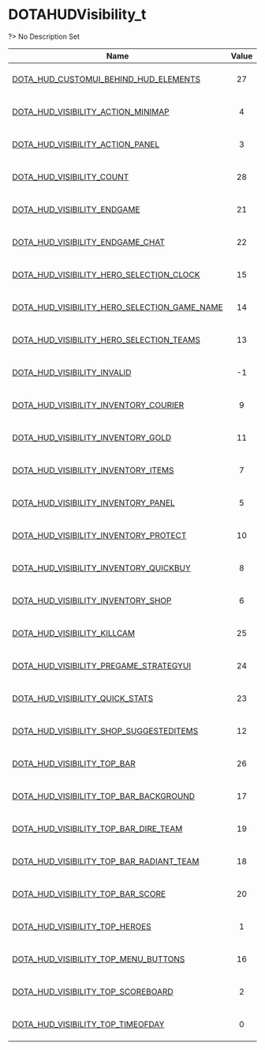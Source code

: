 # DOTAHUDVisibility_t
?> No Description Set

Name|Value|Description|Client
--|:--:|--|:--:
[DOTA_HUD_CUSTOMUI_BEHIND_HUD_ELEMENTS](Constants/DOTAHUDVisibility_t/DOTA_HUD_CUSTOMUI_BEHIND_HUD_ELEMENTS)|27|No Description Set|✖
[DOTA_HUD_VISIBILITY_ACTION_MINIMAP](Constants/DOTAHUDVisibility_t/DOTA_HUD_VISIBILITY_ACTION_MINIMAP)|4|No Description Set|✖
[DOTA_HUD_VISIBILITY_ACTION_PANEL](Constants/DOTAHUDVisibility_t/DOTA_HUD_VISIBILITY_ACTION_PANEL)|3|No Description Set|✖
[DOTA_HUD_VISIBILITY_COUNT](Constants/DOTAHUDVisibility_t/DOTA_HUD_VISIBILITY_COUNT)|28|No Description Set|✖
[DOTA_HUD_VISIBILITY_ENDGAME](Constants/DOTAHUDVisibility_t/DOTA_HUD_VISIBILITY_ENDGAME)|21|No Description Set|✖
[DOTA_HUD_VISIBILITY_ENDGAME_CHAT](Constants/DOTAHUDVisibility_t/DOTA_HUD_VISIBILITY_ENDGAME_CHAT)|22|No Description Set|✖
[DOTA_HUD_VISIBILITY_HERO_SELECTION_CLOCK](Constants/DOTAHUDVisibility_t/DOTA_HUD_VISIBILITY_HERO_SELECTION_CLOCK)|15|No Description Set|✖
[DOTA_HUD_VISIBILITY_HERO_SELECTION_GAME_NAME](Constants/DOTAHUDVisibility_t/DOTA_HUD_VISIBILITY_HERO_SELECTION_GAME_NAME)|14|No Description Set|✖
[DOTA_HUD_VISIBILITY_HERO_SELECTION_TEAMS](Constants/DOTAHUDVisibility_t/DOTA_HUD_VISIBILITY_HERO_SELECTION_TEAMS)|13|No Description Set|✖
[DOTA_HUD_VISIBILITY_INVALID](Constants/DOTAHUDVisibility_t/DOTA_HUD_VISIBILITY_INVALID)|-1|No Description Set|✖
[DOTA_HUD_VISIBILITY_INVENTORY_COURIER](Constants/DOTAHUDVisibility_t/DOTA_HUD_VISIBILITY_INVENTORY_COURIER)|9|No Description Set|✖
[DOTA_HUD_VISIBILITY_INVENTORY_GOLD](Constants/DOTAHUDVisibility_t/DOTA_HUD_VISIBILITY_INVENTORY_GOLD)|11|No Description Set|✖
[DOTA_HUD_VISIBILITY_INVENTORY_ITEMS](Constants/DOTAHUDVisibility_t/DOTA_HUD_VISIBILITY_INVENTORY_ITEMS)|7|No Description Set|✖
[DOTA_HUD_VISIBILITY_INVENTORY_PANEL](Constants/DOTAHUDVisibility_t/DOTA_HUD_VISIBILITY_INVENTORY_PANEL)|5|No Description Set|✖
[DOTA_HUD_VISIBILITY_INVENTORY_PROTECT](Constants/DOTAHUDVisibility_t/DOTA_HUD_VISIBILITY_INVENTORY_PROTECT)|10|No Description Set|✖
[DOTA_HUD_VISIBILITY_INVENTORY_QUICKBUY](Constants/DOTAHUDVisibility_t/DOTA_HUD_VISIBILITY_INVENTORY_QUICKBUY)|8|No Description Set|✖
[DOTA_HUD_VISIBILITY_INVENTORY_SHOP](Constants/DOTAHUDVisibility_t/DOTA_HUD_VISIBILITY_INVENTORY_SHOP)|6|No Description Set|✖
[DOTA_HUD_VISIBILITY_KILLCAM](Constants/DOTAHUDVisibility_t/DOTA_HUD_VISIBILITY_KILLCAM)|25|No Description Set|✖
[DOTA_HUD_VISIBILITY_PREGAME_STRATEGYUI](Constants/DOTAHUDVisibility_t/DOTA_HUD_VISIBILITY_PREGAME_STRATEGYUI)|24|No Description Set|✖
[DOTA_HUD_VISIBILITY_QUICK_STATS](Constants/DOTAHUDVisibility_t/DOTA_HUD_VISIBILITY_QUICK_STATS)|23|No Description Set|✖
[DOTA_HUD_VISIBILITY_SHOP_SUGGESTEDITEMS](Constants/DOTAHUDVisibility_t/DOTA_HUD_VISIBILITY_SHOP_SUGGESTEDITEMS)|12|No Description Set|✖
[DOTA_HUD_VISIBILITY_TOP_BAR](Constants/DOTAHUDVisibility_t/DOTA_HUD_VISIBILITY_TOP_BAR)|26|No Description Set|✖
[DOTA_HUD_VISIBILITY_TOP_BAR_BACKGROUND](Constants/DOTAHUDVisibility_t/DOTA_HUD_VISIBILITY_TOP_BAR_BACKGROUND)|17|No Description Set|✖
[DOTA_HUD_VISIBILITY_TOP_BAR_DIRE_TEAM](Constants/DOTAHUDVisibility_t/DOTA_HUD_VISIBILITY_TOP_BAR_DIRE_TEAM)|19|No Description Set|✖
[DOTA_HUD_VISIBILITY_TOP_BAR_RADIANT_TEAM](Constants/DOTAHUDVisibility_t/DOTA_HUD_VISIBILITY_TOP_BAR_RADIANT_TEAM)|18|No Description Set|✖
[DOTA_HUD_VISIBILITY_TOP_BAR_SCORE](Constants/DOTAHUDVisibility_t/DOTA_HUD_VISIBILITY_TOP_BAR_SCORE)|20|No Description Set|✖
[DOTA_HUD_VISIBILITY_TOP_HEROES](Constants/DOTAHUDVisibility_t/DOTA_HUD_VISIBILITY_TOP_HEROES)|1|No Description Set|✖
[DOTA_HUD_VISIBILITY_TOP_MENU_BUTTONS](Constants/DOTAHUDVisibility_t/DOTA_HUD_VISIBILITY_TOP_MENU_BUTTONS)|16|No Description Set|✖
[DOTA_HUD_VISIBILITY_TOP_SCOREBOARD](Constants/DOTAHUDVisibility_t/DOTA_HUD_VISIBILITY_TOP_SCOREBOARD)|2|No Description Set|✖
[DOTA_HUD_VISIBILITY_TOP_TIMEOFDAY](Constants/DOTAHUDVisibility_t/DOTA_HUD_VISIBILITY_TOP_TIMEOFDAY)|0|No Description Set|✖
